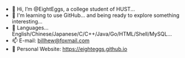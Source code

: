 - 👋 Hi, I’m @EightEggs, a college student of HUST...
- 👀 I'm learning to use GitHub... and being ready to explore something interesting...
- 🌱 Languages... English/Chinese/Japanese/C/C++/Java/Go/HTML/Shell/MySQL...
- 📫 E-mail: billhew@foxmail.com
- 🏡 Personal Website: https://eighteggs.github.io
